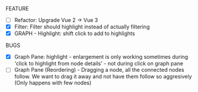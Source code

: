 FEATURE
* [ ] Refactor: Upgrade Vue 2 -> Vue 3
* [x] Filter: Filter should highlight instead of actually filtering
* [x] GRAPH - Highlight: shift click to add to highlights

BUGS
* [x] Graph Pane: highlight - enlargement is only working sometimes during 'click to highlight from node details' - not during click on graph pane
* [ ] Graph Pane (Reordering) - Dragging a node, all the connected nodes follow. We want to drag it away and not have them follow so aggresively  (Only happens with few nodes)
